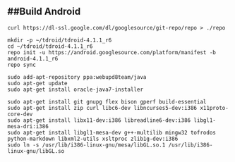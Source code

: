 ##Build Android
---
	
	curl https://dl-ssl.google.com/dl/googlesource/git-repo/repo > ./repo

	mkdir -p ~/tdroid/tdroid-4.1.1_r6
	cd ~/tdroid/tdroid-4.1.1_r6
	repo init -u https://android.googlesource.com/platform/manifest -b android-4.1.1_r6
	repo sync
	
	sudo add-apt-repository ppa:webupd8team/java
	sudo apt-get update
	sudo apt-get install oracle-java7-installer
	
	sudo apt-get install git gnupg flex bison gperf build-essential
	sudo apt-get install zip curl libc6-dev libncurses5-dev:i386 x11proto-core-dev
	sudo apt-get install libx11-dev:i386 libreadline6-dev:i386 libgl1-mesa-dri:i386
	sudo apt-get install libgl1-mesa-dev g++-multilib mingw32 tofrodos python-markdown libxml2-utils xsltproc zlib1g-dev:i386
	sudo ln -s /usr/lib/i386-linux-gnu/mesa/libGL.so.1 /usr/lib/i386-linux-gnu/libGL.so
